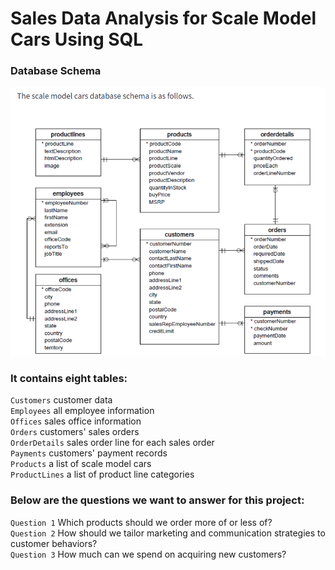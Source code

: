 # Sales Data Analysis for Scale Model Cars Using SQL


### Database Schema <br />
![alt text](https://github.com/anuragsachdeva07/Project---Sales-Data-Analysis-for-Scale-Model-Cars-Using-SQL/blob/main/scale%20modle%20car%20schema.png?raw=true)

### It contains eight tables:<br />

`Customers` customer data <br />
`Employees` all employee information <br />
`Offices` sales office information <br />
`Orders` customers' sales orders <br />
`OrderDetails` sales order line for each sales order <br />
`Payments` customers' payment records <br />
`Products` a list of scale model cars <br />
`ProductLines` a list of product line categories <br />

### Below are the questions we want to answer for this project: <br />
`Question 1` Which products should we order more of or less of? <br />
`Question 2` How should we tailor marketing and communication strategies to customer behaviors? <br />
`Question 3` How much can we spend on acquiring new customers? <br />


